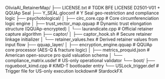 OliviaAI_RetainerMap/
├── LICENSE.txt                         # TGDK BFE LICENSE D2501-V01 + QQUAp Seal
├── Y_SEAL.gloconf                      # Y Seal geo-restriction and compliance logic
├── psychotological/
│   ├── circ_core.cpp                   # Core circumferenciation logic engine
│   ├── trust_vector_map.qquap          # Dynamic trust elongation structure (QQUAp-encrypted)
│   └── laurandicate.cpp                # Official retainer capture algorithm
├── captor/
│   ├── captor_hook.sh                  # Secure retainer linkage initializer
│   └── retainer_values.hex             # Derived retainer values from input flow
├── qquap_layer/
│   ├── encryption_engine.qquap         # QQUAp core processor (AES-Q & fracture logic)
│   ├── metrics_proquid.json            # American open-source pro quid valuation schema
│   └── compliance_matrix.usdef         # US-only operational validator
└── boot/
    ├── rogueboot_kimd.cpp              # KIMD-T bootloader entry
    └── USLock_trigger.def              # Trigger file for US-only execution lockdown# StardockFX